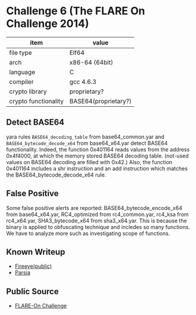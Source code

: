 # Challenge 6 (The FLARE On Challenge 2014)

| item                 | value |
| -------------------- | ----- |
| file type            | Elf64|
| arch                 | x86-64 (64bit)|
| language             | C |
| compiler             | gcc 4.6.3 |
| crypto library       | proprietary?|
| crypto functionality | BASE64(proprietary?)|

## Detect BASE64
yara rules `BASE64_decoding_table` from base64_common.yar and `BASE64_bytecode_decode_x64` from base64_x64.yar detect BASE64 functionality.
Indeed, the function 0x401164 reads values from the address 0x4f4000, at which the memory stored BASE64 decoding table. (not-used values on BASE64 decoding are filled with 0x42.)
Also, the function 0x401164 includes a shr instruction and an add instruction which matches the BASE64_bytecode_decode_x64 rule.

## False Positive
Some false positive alerts are reported: BASE64_bytecode_encode_x64 from base64_x64.yar, RC4_optimized from rc4_common.yar, rc4_ksa from rc4_x64.yar, SHA3_bytecode_x64 from sha3_x64.yar.
This is because the binary is applied to obfuscating technique and incledes so many functions.
We have to analyze more such as investigating scope of functions.

## Known Writeup
- [Fireeye(public)](https://www.fireeye.com/blog/threat-research/2014/11/flare_on_challengep.html)
- [Parsia](https://parsiya.net/blog/2014-09-23-my-adventure-with-fireeye-flare-challenge/#ch6)

## Public Source
- [FLARE-On Challenge](https://flare-on.com/)
